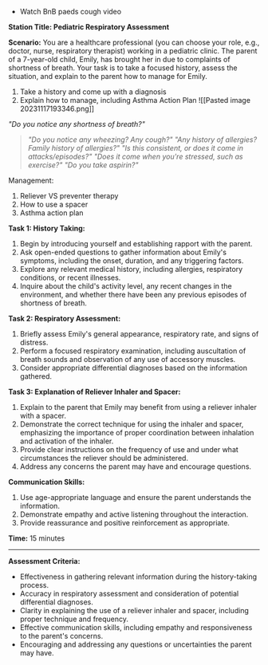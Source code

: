 - Watch BnB paeds cough video

**Station Title: Pediatric Respiratory Assessment**

**Scenario:** You are a healthcare professional (you can choose your role, e.g., doctor, nurse, respiratory therapist) working in a pediatric clinic. The parent of a 7-year-old child, Emily, has brought her in due to complaints of shortness of breath. Your task is to take a focused history, assess the situation, and explain to the parent how to manage for Emily.

1. Take a history and come up with a diagnosis 
2. Explain how to manage, including Asthma Action Plan
![[Pasted image 20231117193346.png]]





*"Do you notice any shortness of breath?"*
>*"Do you notice any wheezing? Any cough?"*
>*"Any history of allergies? Family history of allergies?"*
>*"Is this consistent, or does it come in attacks/episodes?"*
>*"Does it come when you're stressed, such as exercise?"*
>*"Do you take aspirin?"*

Management:
1. Reliever VS preventer therapy 
2. How to use a spacer
3. Asthma action plan

**Task 1: History Taking:**

1. Begin by introducing yourself and establishing rapport with the parent.
2. Ask open-ended questions to gather information about Emily's symptoms, including the onset, duration, and any triggering factors.
3. Explore any relevant medical history, including allergies, respiratory conditions, or recent illnesses.
4. Inquire about the child's activity level, any recent changes in the environment, and whether there have been any previous episodes of shortness of breath.

**Task 2: Respiratory Assessment:**

1. Briefly assess Emily's general appearance, respiratory rate, and signs of distress.
2. Perform a focused respiratory examination, including auscultation of breath sounds and observation of any use of accessory muscles.
3. Consider appropriate differential diagnoses based on the information gathered.

**Task 3: Explanation of Reliever Inhaler and Spacer:**

1. Explain to the parent that Emily may benefit from using a reliever inhaler with a spacer.
2. Demonstrate the correct technique for using the inhaler and spacer, emphasizing the importance of proper coordination between inhalation and activation of the inhaler.
3. Provide clear instructions on the frequency of use and under what circumstances the reliever should be administered.
4. Address any concerns the parent may have and encourage questions.

**Communication Skills:**

1. Use age-appropriate language and ensure the parent understands the information.
2. Demonstrate empathy and active listening throughout the interaction.
3. Provide reassurance and positive reinforcement as appropriate.

**Time:** 15 minutes

---

**Assessment Criteria:**

- Effectiveness in gathering relevant information during the history-taking process.
- Accuracy in respiratory assessment and consideration of potential differential diagnoses.
- Clarity in explaining the use of a reliever inhaler and spacer, including proper technique and frequency.
- Effective communication skills, including empathy and responsiveness to the parent's concerns.
- Encouraging and addressing any questions or uncertainties the parent may have.


